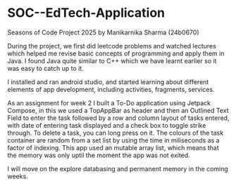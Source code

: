 # SOC--EdTech-Application
Seasons of Code Project 2025 by Manikarnika Sharma (24b0670)

During the project, we first did leetcode problems and watched lectures which helped me revise basic concepts of programming and apply them in Java. I found Java quite similar to C++ which we have learnt earlier so it was easy to catch up to it.

I installed and ran android studio, and started learning about different elements of app development, including activities, fragments, services.

As an assignment for week 2 I built a To-Do application using Jetpack Compose, in this we used a TopAppBar as header and then an Outlined Text Field to enter the task followed by a row and column layout of tasks entered, with date of entering task displayed and a check box to toggle strike through. To delete a task, you can long press on it. The colours of the task container are random from a set list by using the time in miliseconds as a factor of indexing. This app used an mutable array list, which means that the memory was only uptil the moment the app was not exited.

I will move on the explore databasing and permanent memory in the coming weeks.
